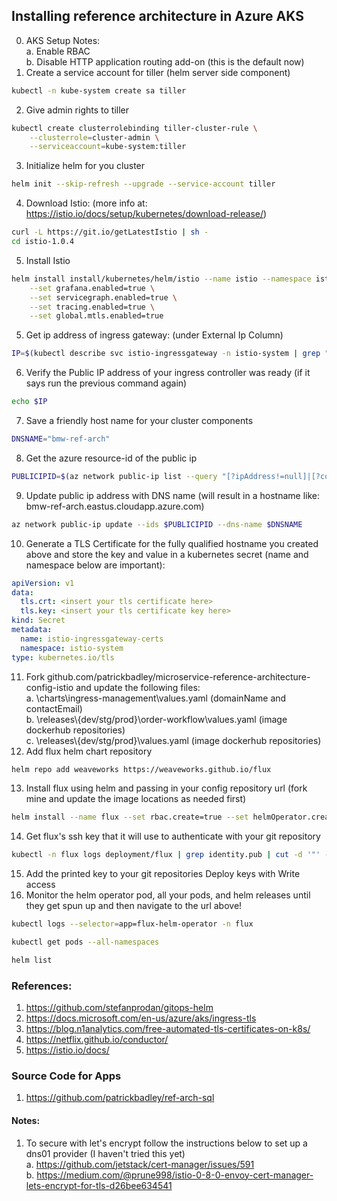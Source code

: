 ## Installing reference architecture in Azure AKS ##

0. AKS Setup Notes:  
  a. Enable RBAC  
  b. Disable HTTP application routing add-on (this is the default now)
1. Create a service account for tiller (helm server side component)
```bash
kubectl -n kube-system create sa tiller
```
2. Give admin rights to tiller
```bash
kubectl create clusterrolebinding tiller-cluster-rule \
	--clusterrole=cluster-admin \
	--serviceaccount=kube-system:tiller 
```
3. Initialize helm for you cluster
```bash
helm init --skip-refresh --upgrade --service-account tiller
```
4. Download Istio: (more info at: https://istio.io/docs/setup/kubernetes/download-release/)
```bash
curl -L https://git.io/getLatestIstio | sh -
cd istio-1.0.4
```
5. Install Istio
```bash
helm install install/kubernetes/helm/istio --name istio --namespace istio-system \
	--set grafana.enabled=true \
	--set servicegraph.enabled=true \
	--set tracing.enabled=true \
	--set global.mtls.enabled=true
```
5. Get ip address of ingress gateway: (under External Ip Column)
```bash
IP=$(kubectl describe svc istio-ingressgateway -n istio-system | grep "LoadBalancer Ingress:   " | cut -d':' -f 2 | tr -d ' ')
```
6. Verify the Public IP address of your ingress controller was ready (if it says <pending> run the previous command again)
```bash
echo $IP
```
7. Save a friendly host name for your cluster components
```bash
DNSNAME="bmw-ref-arch"
```
8. Get the azure resource-id of the public ip
```bash
PUBLICIPID=$(az network public-ip list --query "[?ipAddress!=null]|[?contains(ipAddress, '$IP')].[id]" --output tsv)
```
9. Update public ip address with DNS name (will result in a hostname like: bmw-ref-arch.eastus.cloudapp.azure.com)
```bash
az network public-ip update --ids $PUBLICIPID --dns-name $DNSNAME
```
10. Generate a TLS Certificate for the fully qualified hostname you created above and store the key and value in a kubernetes secret (name and namespace below are important):
```yaml
apiVersion: v1
data:
  tls.crt: <insert your tls certificate here>
  tls.key: <insert your tls certificate key here>
kind: Secret
metadata:
  name: istio-ingressgateway-certs
  namespace: istio-system
type: kubernetes.io/tls
```
11. Fork github.com/patrickbadley/microservice-reference-architecture-config-istio and update the following files:  
  a. \charts\ingress-management\values.yaml (domainName and contactEmail)  
  b. \releases\\{dev/stg/prod}\order-workflow\values.yaml (image dockerhub repositories)  
  c. \releases\\{dev/stg/prod}\values.yaml (image dockerhub repositories)
12. Add flux helm chart repository
```bash
helm repo add weaveworks https://weaveworks.github.io/flux
```
13. Install flux using helm and passing in your config repository url (fork mine and update the image locations as needed first)
```bash
helm install --name flux --set rbac.create=true --set helmOperator.create=true --set git.url=ssh://git@github.com/patrickbadley/microservice-reference-architecture-config-istio --set git.pollInterval=1m --namespace flux weaveworks/flux
```
14. Get flux's ssh key that it will use to authenticate with your git repository
```bash
kubectl -n flux logs deployment/flux | grep identity.pub | cut -d '"' -f2
```
15. Add the printed key to your git repositories Deploy keys with Write access
16. Monitor the helm operator pod, all your pods, and helm releases until they get spun up and then navigate to the url above!
```bash
kubectl logs --selector=app=flux-helm-operator -n flux
```
```bash
kubectl get pods --all-namespaces
```
```bash
helm list
```
	
### References: ###
1. https://github.com/stefanprodan/gitops-helm
2. https://docs.microsoft.com/en-us/azure/aks/ingress-tls
3. https://blog.n1analytics.com/free-automated-tls-certificates-on-k8s/
4. https://netflix.github.io/conductor/
5. https://istio.io/docs/

### Source Code for Apps ###
1. https://github.com/patrickbadley/ref-arch-sql

#### Notes: ####
1. To secure with let's encrypt follow the instructions below to set up a dns01 provider (I haven't tried this yet)  
  a. https://github.com/jetstack/cert-manager/issues/591  
  b. https://medium.com/@prune998/istio-0-8-0-envoy-cert-manager-lets-encrypt-for-tls-d26bee634541

